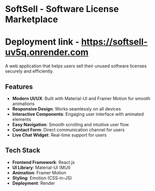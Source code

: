 # SoftSell - Software License Marketplace
# Deployment link - https://softsell-uv5q.onrender.com

A web application that helps users sell their unused software licenses securely and efficiently.

## Features

- **Modern UI/UX**: Built with Material-UI and Framer Motion for smooth animations
- **Responsive Design**: Works seamlessly on all devices
- **Interactive Components**: Engaging user interface with animated elements
- **Easy Navigation**: Smooth scrolling and intuitive user flow
- **Contact Form**: Direct communication channel for users
- **Live Chat Widget**: Real-time support for users

## Tech Stack

- **Frontend Framework**: React.js
- **UI Library**: Material-UI (MUI)
- **Animation**: Framer Motion
- **Styling**: Emotion (CSS-in-JS)
- **Deployment**: Render

